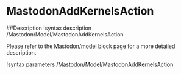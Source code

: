 # MastodonAddKernelsAction

##Description
!syntax description /Mastodon/Model/MastodonAddKernelsAction

Please refer to the [Mastodon/model](Mastodon/Model/index.md) block page for a more detailed description.

!syntax parameters /Mastodon/Model/MastodonAddKernelsAction
